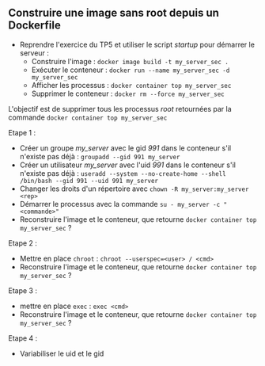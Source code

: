 ## Construire une image sans root depuis un Dockerfile

* Reprendre l'exercice du TP5 et utiliser le script *startup* pour démarrer le serveur :
  * Construire l'image : `docker image build -t my_server_sec .`
  * Exécuter le conteneur : `docker run --name my_server_sec -d my_server_sec`
  * Afficher les processus : `docker container top my_server_sec`
  * Supprimer le conteneur : `docker rm --force my_server_sec`

L'objectif est de supprimer tous les processus *root* retournées par la commande `docker container top my_server_sec`

Etape 1 :
* Créer un groupe *my_server* avec le gid *991* dans le conteneur s'il n'existe pas déjà : `groupadd --gid 991 my_server`
* Créer un utilisateur *my_server* avec l'uid *991* dans le conteneur s'il n'existe pas déjà : `useradd --system --no-create-home --shell /bin/bash --gid 991 --uid 991 my_server`
* Changer les droits d'un répertoire avec `chown -R my_server:my_server <rep>`
* Démarrer le processus avec la commande `su - my_server -c "<commande>"`
* Reconstruire l'image et le conteneur, que retourne `docker container top my_server_sec` ?

Etape 2 :
* Mettre en place `chroot` : `chroot --userspec=<user> / <cmd>`
* Reconstruire l'image et le conteneur, que retourne `docker container top my_server_sec` ?

Etape 3 :
* mettre en place `exec` : `exec <cmd>`
* Reconstruire l'image et le conteneur, que retourne `docker container top my_server_sec` ?

Etape 4 :
* Variabiliser le uid et le gid
